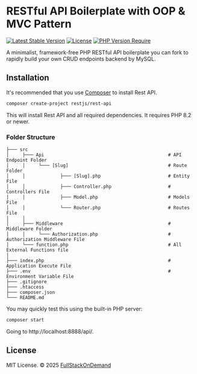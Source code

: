 # RESTful API Boilerplate with OOP & MVC Pattern
[![Latest Stable Version](http://poser.pugx.org/restjs/rest-api/v)](https://packagist.org/packages/restjs/rest-api)
[![License](http://poser.pugx.org/restjs/rest-api/license)](https://packagist.org/packages/restjs/rest-api) 
[![PHP Version Require](http://poser.pugx.org/restjs/rest-api/require/php)](https://packagist.org/packages/restjs/rest-api)

A minimalist, framework-free PHP RESTful API boilerplate you can fork to rapidly build your own CRUD endpoints backend by MySQL.

## Installation
It's recommended that you use [Composer](https://getcomposer.org/) to install Rest API.

```bash
composer create-project restjs/rest-api
```
This will install Rest API and all required dependencies. It requires PHP 8.2 or newer.

### Folder Structure

```
├─── src
│     ├─── Api                                              # API Endpoint Folder
│     │     └─── [Slug]                                     # Route Folder
│     │             ├─── [Slug].php                         # Entity File
│     │             ├─── Controller.php                     # Controllers File
│     │             ├─── Model.php                          # Models File
│     │             └─── Router.php                         # Routes File
│     │
│     ├─── Middleware                                       # Middleware Folder
│     │     └─── Authorization.php                          # Authorization Middleware File
│     └─── function.php                                     # All External Functions file
│
├─── index.php                                              # Application Execute File 
├─── .env                                                   # Environment Variable File 
├─── .gitignore
├─── .htaccess 
├─── composer.json 
└─── README.md 
```

You may quickly test this using the built-in PHP server:
```bash
composer start
```
Going to http://localhost:8888/api/.

## License 
MIT License. © 2025 [FullStackOnDemand](https://github.com/fullstackondemand)